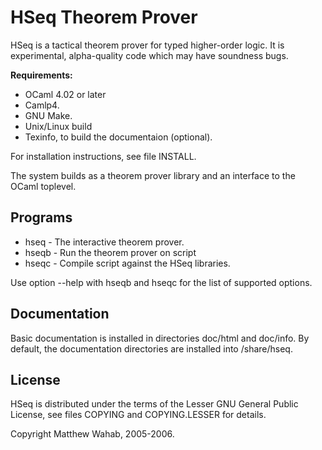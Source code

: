 HSeq Theorem Prover
===================

HSeq is a tactical theorem prover for typed higher-order logic. It
is experimental, alpha-quality code which may have soundness bugs.

**Requirements:**

* OCaml 4.02 or later
* Camlp4.
* GNU Make.
* Unix/Linux build
* Texinfo, to build the documentaion (optional).

For installation instructions, see file INSTALL.

The system builds as a theorem prover library and an interface to the
OCaml toplevel. 

Programs
--------

* hseq - The interactive theorem prover.
* hseqb <file> - Run the theorem prover on script <file>
* hseqc <file> - Compile script <file> against the HSeq libraries.

Use option --help with hseqb and hseqc for the list of supported options.

Documentation
-------------

Basic documentation is installed in directories doc/html and doc/info. By
default, the documentation directories are installed into <prefix>/share/hseq.

License
-------

HSeq is distributed under the terms of the Lesser GNU General Public
License, see files COPYING and COPYING.LESSER for details.

Copyright Matthew Wahab, 2005-2006.
